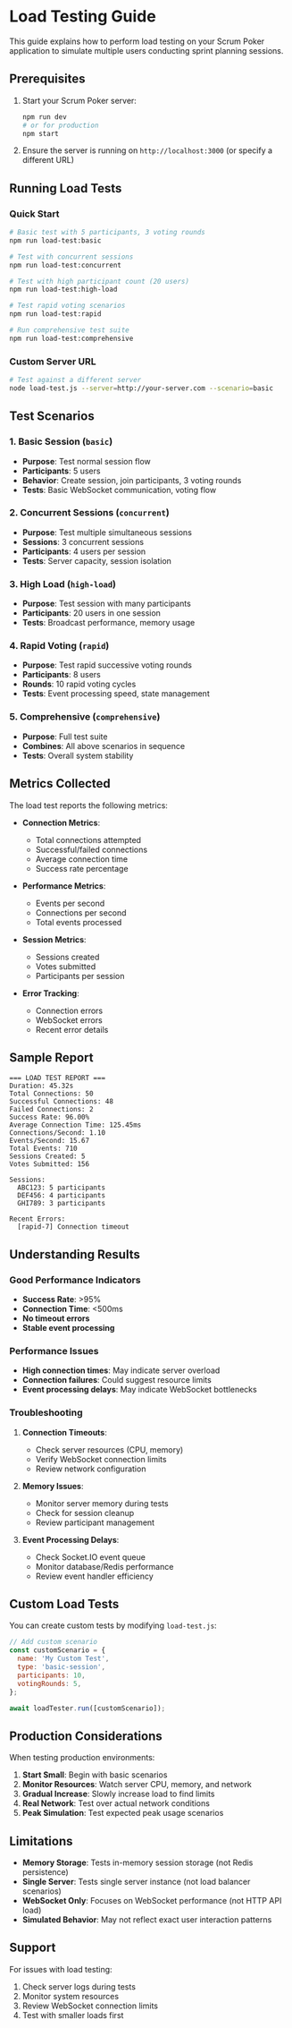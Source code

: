 # Load Testing Guide

This guide explains how to perform load testing on your Scrum Poker application to simulate multiple users conducting sprint planning sessions.

## Prerequisites

1. Start your Scrum Poker server:

   ```bash
   npm run dev
   # or for production
   npm start
   ```

2. Ensure the server is running on `http://localhost:3000` (or specify a different URL)

## Running Load Tests

### Quick Start

```bash
# Basic test with 5 participants, 3 voting rounds
npm run load-test:basic

# Test with concurrent sessions
npm run load-test:concurrent

# Test with high participant count (20 users)
npm run load-test:high-load

# Test rapid voting scenarios
npm run load-test:rapid

# Run comprehensive test suite
npm run load-test:comprehensive
```

### Custom Server URL

```bash
# Test against a different server
node load-test.js --server=http://your-server.com --scenario=basic
```

## Test Scenarios

### 1. Basic Session (`basic`)

- **Purpose**: Test normal session flow
- **Participants**: 5 users
- **Behavior**: Create session, join participants, 3 voting rounds
- **Tests**: Basic WebSocket communication, voting flow

### 2. Concurrent Sessions (`concurrent`)

- **Purpose**: Test multiple simultaneous sessions
- **Sessions**: 3 concurrent sessions
- **Participants**: 4 users per session
- **Tests**: Server capacity, session isolation

### 3. High Load (`high-load`)

- **Purpose**: Test session with many participants
- **Participants**: 20 users in one session
- **Tests**: Broadcast performance, memory usage

### 4. Rapid Voting (`rapid`)

- **Purpose**: Test rapid successive voting rounds
- **Participants**: 8 users
- **Rounds**: 10 rapid voting cycles
- **Tests**: Event processing speed, state management

### 5. Comprehensive (`comprehensive`)

- **Purpose**: Full test suite
- **Combines**: All above scenarios in sequence
- **Tests**: Overall system stability

## Metrics Collected

The load test reports the following metrics:

- **Connection Metrics**:
  - Total connections attempted
  - Successful/failed connections
  - Average connection time
  - Success rate percentage

- **Performance Metrics**:
  - Events per second
  - Connections per second
  - Total events processed

- **Session Metrics**:
  - Sessions created
  - Votes submitted
  - Participants per session

- **Error Tracking**:
  - Connection errors
  - WebSocket errors
  - Recent error details

## Sample Report

```
=== LOAD TEST REPORT ===
Duration: 45.32s
Total Connections: 50
Successful Connections: 48
Failed Connections: 2
Success Rate: 96.00%
Average Connection Time: 125.45ms
Connections/Second: 1.10
Events/Second: 15.67
Total Events: 710
Sessions Created: 5
Votes Submitted: 156

Sessions:
  ABC123: 5 participants
  DEF456: 4 participants
  GHI789: 3 participants

Recent Errors:
  [rapid-7] Connection timeout
```

## Understanding Results

### Good Performance Indicators

- **Success Rate**: >95%
- **Connection Time**: <500ms
- **No timeout errors**
- **Stable event processing**

### Performance Issues

- **High connection times**: May indicate server overload
- **Connection failures**: Could suggest resource limits
- **Event processing delays**: May indicate WebSocket bottlenecks

### Troubleshooting

1. **Connection Timeouts**:
   - Check server resources (CPU, memory)
   - Verify WebSocket connection limits
   - Review network configuration

2. **Memory Issues**:
   - Monitor server memory during tests
   - Check for session cleanup
   - Review participant management

3. **Event Processing Delays**:
   - Check Socket.IO event queue
   - Monitor database/Redis performance
   - Review event handler efficiency

## Custom Load Tests

You can create custom tests by modifying `load-test.js`:

```javascript
// Add custom scenario
const customScenario = {
  name: 'My Custom Test',
  type: 'basic-session',
  participants: 10,
  votingRounds: 5,
};

await loadTester.run([customScenario]);
```

## Production Considerations

When testing production environments:

1. **Start Small**: Begin with basic scenarios
2. **Monitor Resources**: Watch server CPU, memory, and network
3. **Gradual Increase**: Slowly increase load to find limits
4. **Real Network**: Test over actual network conditions
5. **Peak Simulation**: Test expected peak usage scenarios

## Limitations

- **Memory Storage**: Tests in-memory session storage (not Redis persistence)
- **Single Server**: Tests single server instance (not load balancer scenarios)
- **WebSocket Only**: Focuses on WebSocket performance (not HTTP API load)
- **Simulated Behavior**: May not reflect exact user interaction patterns

## Support

For issues with load testing:

1. Check server logs during tests
2. Monitor system resources
3. Review WebSocket connection limits
4. Test with smaller loads first
